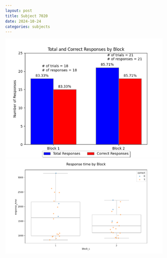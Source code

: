 ```yaml
---
layout: post
title: Subject 7020
date: 2024-10-24
categories: subjects
---
```


![](data/7020/run-13/7020_ATS_responses.png)
![](data/7020/run-13/7020_ATS_rt.png)
